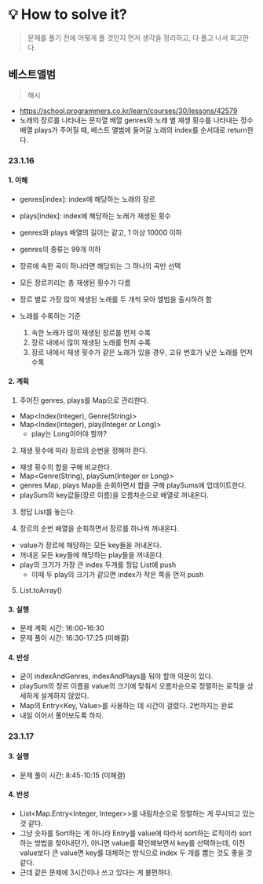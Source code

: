# 💡 How to solve it?
> 문제를 풀기 전에 어떻게 풀 것인지 먼저 생각을 정리하고, 다 풀고 나서 회고한다.

## 베스트앨범 

> 해시

- https://school.programmers.co.kr/learn/courses/30/lessons/42579
- 노래의 장르를 나타내는 문자열 배열 genres와
  노래 별 재생 횟수를 나타내는 정수 배열 plays가 주어질 때,
  베스트 앨범에 들어갈 노래의 index를 순서대로 return한다.

### 23.1.16

#### 1. 이해

- genres[index]: index에 해당하는 노래의 장르
- plays[index]: index에 해당하는 노래가 재생된 횟수
- genres와 plays 배열의 길이는 같고, 1 이상 10000 이하
- genres의 종류는 99개 이하
- 장르에 속한 곡이 하나라면 해당되는 그 하나의 곡만 선택
- 모든 장르끼리는 총 재생된 횟수가 다름

- 장르 별로 가장 많이 재생된 노래를 두 개씩 모아 앨범을 출시하려 함
- 노래를 수록하는 기준
  1. 속한 노래가 많이 재생된 장르를 먼저 수록
  2. 장르 내에서 많이 재생된 노래를 먼저 수록
  3. 장르 내에서 재생 횟수가 같은 노래가 있을 경우, 고유 번호가 낮은 노래를 먼저 수록 

#### 2. 계획

1. 주어진 genres, plays를 Map으로 관리한다.
  - Map<Index(Integer), Genre(String)>
  - Map<Index(Integer), play(Integer or Long)>
    - play는 Long이어야 할까?

2. 재생 횟수에 따라 장르의 순번을 정해야 한다.
  - 재생 횟수의 합을 구해 비교한다.
  - Map<Genre(String), playSum(Integer or Long)>
  - genres Map, plays Map을 순회하면서 합을 구해 playSums에 업데이트한다.
  - playSum의 key값들(장르 이름)을 오름차순으로 배열로 꺼내온다.

3. 정답 List를 놓는다.

4. 장르의 순번 배열을 순회하면서 장르를 하나씩 꺼내온다.
  - value가 장르에 해당하는 모든 key들을 꺼내온다.
  - 꺼내온 모든 key들에 해당하는 play들을 꺼내온다.
  - play의 크기가 가장 큰 index 두개를 정답 List에 push
    - 이때 두 play의 크기가 같으면 index가 작은 쪽을 먼저 push

5. List.toArray()

#### 3. 실행

- 문제 계획 시간: 16:00-16:30
- 문제 풀이 시간: 16:30-17:25 (미해결)

#### 4. 반성

- 굳이 indexAndGenres, indexAndPlays를 둬야 할까 의문이 있다.
- playSum의 장르 이름을 value의 크기에 맞춰서
  오름차순으로 정렬하는 로직을 상세하게 설계하지 않았다.
- Map의 Entry<Key, Value>를 사용하는 데 시간이 걸렸다. 2번까지는 완료
- 내일 이어서 풀어보도록 하자.

### 23.1.17

#### 3. 실행

- 문제 풀이 시간: 8:45-10:15 (미해결)

#### 4. 반성

- List<Map.Entry<Integer, Integer>>를 내림차순으로 정렬하는 게 무시되고 있는 것 같다.
- 그냥 숫자를 Sort하는 게 아니라 Entry를 value에 따라서 sort하는 로직이라
  sort하는 방법을 찾아내던가, 아니면 value를 확인해보면서 key를 선택하는데,
  이전 value보다 큰 value면 key를 대체하는 방식으로 index 두 개를 뽑는 것도 좋을 것 같다.
- 근데 같은 문제에 3시간이나 쓰고 있다는 게 불편하다.

